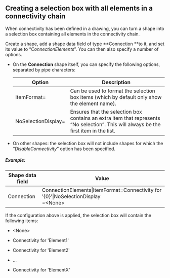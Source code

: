 ## Creating a selection box with all elements in a connectivity chain

When connectivity has been defined in a drawing, you can turn a shape into a selection box containing all elements in the connectivity chain.

Create a shape, add a shape data field of type **Connection **to it, and set its value to “*ConnectionElements*”. You can then also specify a number of options.

- On the **Connection** shape itself, you can specify the following options, separated by pipe characters:

    | Option            | Description                                                                                                                           |
    |---------------------|---------------------------------------------------------------------------------------------------------------------------------------|
    | ItemFormat=         | Can be used to format the selection box items (which by default only show the element name).                                          |
    | NoSelectionDisplay= | Ensures that the selection box contains an extra item that represents “No selection”. This will always be the first item in the list. |

- On other shapes: the selection box will not include shapes for which the “*DisableConnectivity*” option has been specified.

##### Example:

| Shape data field | Value                                                                                 |
|------------------|---------------------------------------------------------------------------------------|
| Connection       | ConnectionElements\|ItemFormat=Connectivity for '{0}'\|NoSelectionDisplay<br>=\<None> |

If the configuration above is applied, the selection box will contain the following items:

- \<None>

- Connectivity for 'Element1'

- Connectivity for 'Element2'

- ...

- Connectivity for 'ElementX'
